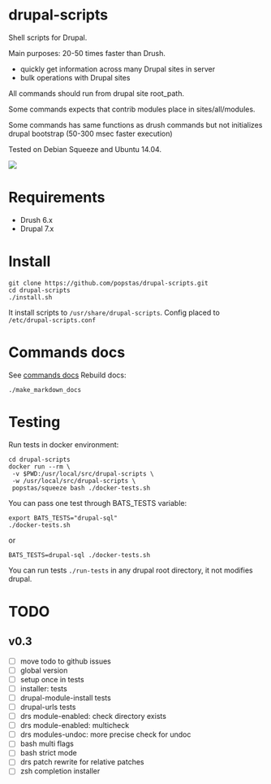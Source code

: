 # drupal-scripts

Shell scripts for Drupal.

Main purposes: 20-50 times faster than Drush. 
- quickly get information across many Drupal sites in server
- bulk operations with Drupal sites

All commands should run from drupal site root_path.

Some commands expects that contrib modules place in sites/all/modules.

Some commands has same functions as drush commands but not initializes drupal bootstrap (50-300 msec faster execution)

Tested on Debian Squeeze and Ubuntu 14.04.

<a href="http://ci.viasite.ru/viewType.html?buildTypeId=DrupalScripts_Build">
<img src="http://ci.viasite.ru/app/rest/builds/buildType:(id:DrupalScripts_Build)/statusIcon"/></a>

# Requirements
- Drush 6.x
- Drupal 7.x

# Install
```
git clone https://github.com/popstas/drupal-scripts.git
cd drupal-scripts
./install.sh
```

It install scripts to `/usr/share/drupal-scripts`.
Config placed to `/etc/drupal-scripts.conf`


# Commands docs
See [commands docs](docs/commands.md)
Rebuild docs:
```
./make_markdown_docs
```

# Testing

Run tests in docker environment:
```
cd drupal-scripts
docker run --rm \
 -v $PWD:/usr/local/src/drupal-scripts \
 -w /usr/local/src/drupal-scripts \
 popstas/squeeze bash ./docker-tests.sh
```

You can pass one test through BATS_TESTS variable:
```
export BATS_TESTS="drupal-sql"
./docker-tests.sh
```
or
```
BATS_TESTS=drupal-sql ./docker-tests.sh
```

You can run tests `./run-tests` in any drupal root directory, it not modifies drupal.

# TODO

## v0.3
- [ ] move todo to github issues
- [ ] global version
- [ ] setup once in tests
- [ ] installer: tests
- [ ] drupal-module-install tests
- [ ] drupal-urls tests
- [ ] drs module-enabled: check directory exists
- [ ] drs module-enabled: multicheck
- [ ] drs modules-undoc: more precise check for undoc
- [ ] bash multi flags
- [ ] bash strict mode
- [ ] drs patch rewrite for relative patches
- [ ] zsh completion installer
